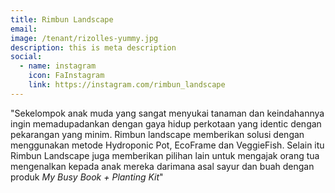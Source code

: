 ```yaml
---
title: Rimbun Landscape
email: 
image: /tenant/rizolles-yummy.jpg
description: this is meta description
social:
  - name: instagram
    icon: FaInstagram
    link: https://instagram.com/rimbun_landscape
---
```

"Sekelompok anak muda yang sangat menyukai tanaman dan keindahannya ingin memadupadankan dengan gaya hidup perkotaan yang identic dengan pekarangan yang minim. Rimbun landscape memberikan solusi dengan menggunakan metode Hydroponic Pot, EcoFrame dan VeggieFish. Selain itu Rimbun Landscape juga memberikan pilihan lain untuk mengajak orang tua mengenalkan kepada anak mereka darimana asal sayur dan buah dengan produk _My Busy Book + Planting Kit_"